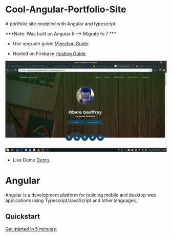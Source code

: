# Cool-Angular-Portfolio-Site
A portfolio site modeled with Angular and typescript

***Note: Was built on Angular 6 --> Migrate to 7 ***

- Use upgrade guide
  [Migration Guide][upgrade].
  
 - Hosted on Firebase
 [Hosting Guide][hosting].
 
![alt text](img/landing.png)
 
 - Live Demo
 [Demo][website].
      


# Angular

Angular is a development platform for building mobile and desktop web applications using Typescript/JavaScript and other languages.

## Quickstart

[Get started in 5 minutes][quickstart].

[quickstart]: https://angular.io/guide/quickstart
[ng]: https://angular.io
[upgrade]: https://update.angular.io/
[hosting]: https://firebase.google.com/docs/hosting
[website]: https://personal-resume-42011.firebaseapp.com/#/


